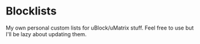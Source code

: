 # Blocklists
My own personal custom lists for uBlock/uMatrix stuff. Feel free to use but I'll be lazy about updating them.
